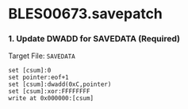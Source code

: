 # BLES00673.savepatch

### 1. Update DWADD for SAVEDATA (Required)

Target File: `SAVEDATA`

```
set [csum]:0
set pointer:eof+1
set [csum]:dwadd(0xC,pointer)
set [csum]:xor:FFFFFFFF
write at 0x000000:[csum]
```


